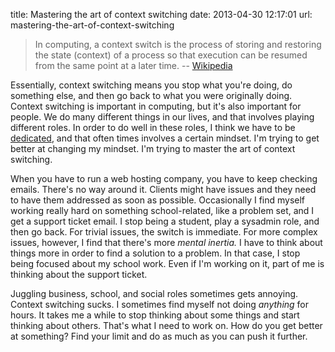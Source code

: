 title: Mastering the art of context switching
date: 2013-04-30 12:17:01
url: mastering-the-art-of-context-switching

> In computing, a context switch is the process of storing and restoring the state (context) of a process so that execution can be resumed from the same point at a later time.
> -- [Wikipedia](http://en.wikipedia.org/wiki/Context_switch)

Essentially, context switching means you stop what you're doing, do something else, and then go back to what you were originally doing. Context switching is important in computing, but it's also important for people. We do many different things in our lives, and that involves playing different roles. In order to do well in these roles, I think we have to be [dedicated](http://misfra.me/thoughts-on-working), and that often times involves a certain mindset. I'm trying to get better at changing my mindset. I'm trying to master the art of context switching.

When you have to run a web hosting company, you have to keep checking emails. There's no way around it. Clients might have issues and they need to have them addressed as soon as possible. Occasionally I find myself working really hard on something school-related, like a problem set, and I get a support ticket email. I stop being a student, play a sysadmin role, and then go back. For trivial issues, the switch is immediate. For more complex issues, however, I find that there's more *mental inertia.* I have to think about things more in order to find a solution to a problem. In that case, I stop being focused about my school work. Even if I'm working on it, part of me is thinking about the support ticket.

Juggling business, school, and social roles sometimes gets annoying. Context switching sucks. I sometimes find myself not doing *anything* for hours. It takes me a while to stop thinking about some things and start thinking about others. That's what I need to work on. How do you get better at something? Find your limit and do as much as you can push it further.

